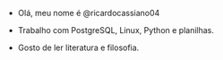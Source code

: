 - Olá, meu nome é @ricardocassiano04

- Trabalho com PostgreSQL, Linux, Python e planilhas.

- Gosto de ler literatura e filosofia.

<!---
ricardocassiano04/ricardocassiano04 is a ✨ special ✨ repository because its `README.md` (this file) appears on your GitHub profile.
You can click the Preview link to take a look at your changes.
--->
